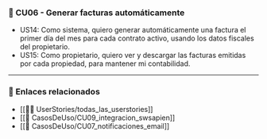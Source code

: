 ### 🔸 CU06 - Generar facturas automáticamente

- US14: Como sistema, quiero generar automáticamente una factura el primer día del mes para cada contrato activo, usando los datos fiscales del propietario.
- US15: Como propietario, quiero ver y descargar las facturas emitidas por cada propiedad, para mantener mi contabilidad.

---

### 📎 Enlaces relacionados
- [[🧑‍💻 UserStories/todas_las_userstories]]
- [[📄 CasosDeUso/CU09_integracion_swsapien]]
- [[📄 CasosDeUso/CU07_notificaciones_email]]